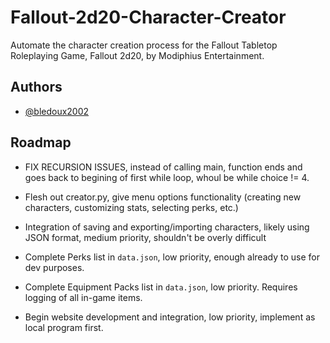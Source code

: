 # Fallout-2d20-Character-Creator

Automate the character creation process for the Fallout Tabletop Roleplaying Game, Fallout 2d20, by Modiphius Entertainment.


## Authors

- [@bledoux2002](https://www.github.com/bledoux2002)


## Roadmap

- FIX RECURSION ISSUES, instead of calling main, function ends and goes back to begining of first while loop, whoul be while choice != 4.

- Flesh out creator.py, give menu options functionality (creating new characters, customizing stats, selecting perks, etc.)

- Integration of saving and exporting/importing characters, likely using JSON format, medium priority, shouldn't be overly difficult

- Complete Perks list in `data.json`, low priority, enough already to use for dev purposes.

- Complete Equipment Packs list in `data.json`, low priority. Requires logging of all in-game items.

- Begin website development and integration, low priority, implement as local program first.